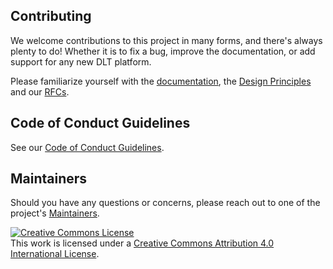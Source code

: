 ## Contributing

We welcome contributions to this project in many forms, and there's
always plenty to do! Whether it is to fix a bug, improve the documentation,
or add support for any new DLT platform.

Please familiarize yourself with the
[documentation](https://labs.hyperledger.org/weaver-dlt-interoperability/),
the [Design
Principles](https://labs.hyperledger.org/weaver-dlt-interoperability/docs/external/design-principles)
and our
[RFCs](https://labs.hyperledger.org/weaver-dlt-interoperability/docs/external/specifications).

## Code of Conduct Guidelines <a name="conduct"></a>

See our [Code of Conduct Guidelines](./CODE_OF_CONDUCT.md).

## Maintainers <a name="maintainers"></a>

Should you have any questions or concerns, please reach out to one of the project's [Maintainers](./MAINTAINERS.md).

<a rel="license" href="http://creativecommons.org/licenses/by/4.0/"><img alt="Creative Commons License" style="border-width:0" src="https://i.creativecommons.org/l/by/4.0/88x31.png" /></a><br />This work is licensed under a <a rel="license" href="http://creativecommons.org/licenses/by/4.0/">Creative Commons Attribution 4.0 International License</a>.
